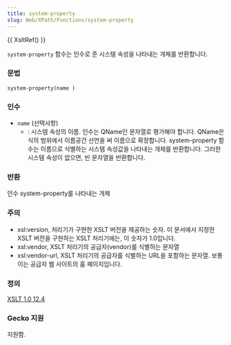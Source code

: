 ```yaml
---
title: system-property
slug: Web/XPath/Functions/system-property
---
```

{{ XsltRef() }}

`system-property` 함수는 인수로 준 시스템 속성을 나타내는 개체를 반환합니다.

### 문법

```
system-property(name )
```

### 인수

- _`name`_
  (선택사항)
  - : 시스템 속성의 이름. 인수는 QName인 문자열로 평가해야 합니다. QName은 식의 범위에서 이름공간 선언을 써 이름으로 확장합니다. system-property 함수는 이름으로 식별하는 시스템 속성값을 나타내는 개체를 반환합니다. 그러한 시스템 속성이 없으면, 빈 문자열을 반환합니다.

### 반환

인수 system-property를 나타내는 개체

### 주의

- xsl:version, 처리기가 구현한 XSLT 버전을 제공하는 숫자. 이 문서에서 지정한 XSLT 버전을 구현하는 XSLT 처리기에는, 이 숫자가 1.0입니다.
- xsl:vendor, XSLT 처리기의 공급자(vendor)를 식별하는 문자열
- xsl:vendor-url, XSLT 처리기의 공급자를 식별하는 URL을 포함하는 문자열. 보통 이는 공급자 웹 사이트의 홈 페이지입니다.

### 정의

[XSLT 1.0 12.4](http://www.w3.org/TR/xslt#function-system-property)

### Gecko 지원

지원함.
